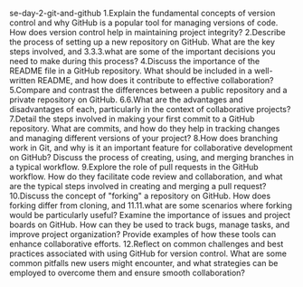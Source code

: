se-day-2-git-and-github
1.Explain the fundamental concepts of version control and why GitHub is a popular tool for managing versions of code. How does version control help in maintaining project integrity?
2.Describe the process of setting up a new repository on GitHub. What are the key steps involved, and 3.3.3.what are some of the important decisions you need to make during this process?
4.Discuss the importance of the README file in a GitHub repository. What should be included in a well-written README, and how does it contribute to effective collaboration?
5.Compare and contrast the differences between a public repository and a private repository on GitHub. 6.6.What are the advantages and disadvantages of each, particularly in the context of collaborative projects?
7.Detail the steps involved in making your first commit to a GitHub repository. What are commits, and how do they help in tracking changes and managing different versions of your project?
8.How does branching work in Git, and why is it an important feature for collaborative development on GitHub? Discuss the process of creating, using, and merging branches in a typical workflow.
9.Explore the role of pull requests in the GitHub workflow. How do they facilitate code review and collaboration, and what are the typical steps involved in creating and merging a pull request?
10.Discuss the concept of "forking" a repository on GitHub. How does forking differ from cloning, and 11.11.what are some scenarios where forking would be particularly useful?
Examine the importance of issues and project boards on GitHub. How can they be used to track bugs, manage tasks, and improve project organization? Provide examples of how these tools can enhance collaborative efforts.
12.Reflect on common challenges and best practices associated with using GitHub for version control. What are some common pitfalls new users might encounter, and what strategies can be employed to overcome them and ensure smooth collaboration?